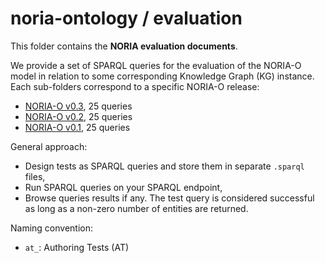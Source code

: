 # noria-ontology / evaluation

This folder contains the **NORIA evaluation documents**.

We provide a set of SPARQL queries for the evaluation of the NORIA-O model in relation to some corresponding Knowledge Graph (KG) instance.
Each sub-folders correspond to a specific NORIA-O release:

* [NORIA-O v0.3](noria-0.3), 25 queries
* [NORIA-O v0.2](noria-0.2), 25 queries
* [NORIA-O v0.1](noria-0.1), 25 queries

General approach:

* Design tests as SPARQL queries and store them in separate `.sparql` files,
* Run SPARQL queries on your SPARQL endpoint,
* Browse queries results if any. The test query is considered successful as long as a non-zero number of entities are returned.

Naming convention:

* `at_`: Authoring Tests (AT)
